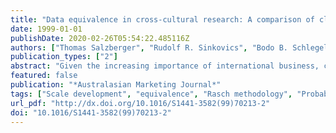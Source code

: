 ```yaml
---
title: "Data equivalence in cross-cultural research: A comparison of classical test theory and latent trait theory based approaches"
date: 1999-01-01
publishDate: 2020-02-26T05:54:22.485116Z
authors: ["Thomas Salzberger", "Rudolf R. Sinkovics", "Bodo B. Schlegelmilch"]
publication_types: ["2"]
abstract: "Given the increasing importance of international business, cross-cultural research becomes more and more relevant to marketing academics and practitioners. This paper illustrates the difficulties in achieving equivalence when conducting marketing research across borders. It opens with a general typology of equivalence issues in cross-cultural research and, subsequently, focuses specifically on data equivalence. Recent studies either disregard data equivalence at all or they predominantly suggest the use of simultaneous confirmatory factor analysis (CFA) for establishing data equivalence. The Latent Trait Theory (LTT), based on a different measurement paradigm, offers an alternative which promises to overcome many of the problems inherent in CFA. This paper contrasts the advantages and disadvantages of both approaches and illustrates their application by means of a simulated data set. In conclusion, a call is made for the incorporation of equivalence issues in scale development by quantitative as well as qualitative analyses."
featured: false
publication: "*Australasian Marketing Journal*"
tags: ["Scale development", "equivalence", "Rasch methodology", "Probabilistic measurement theory", "classical test theory"]
url_pdf: "http://dx.doi.org/10.1016/S1441-3582(99)70213-2"
doi: "10.1016/S1441-3582(99)70213-2"
---
```


